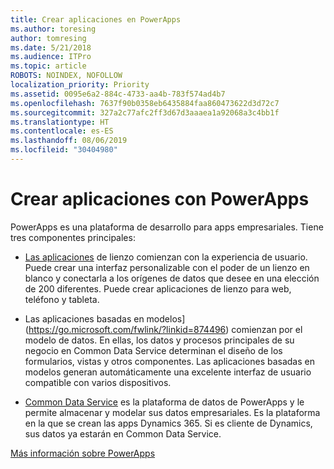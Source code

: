 ```yaml
---
title: Crear aplicaciones en PowerApps
ms.author: toresing
author: tomresing
ms.date: 5/21/2018
ms.audience: ITPro
ms.topic: article
ROBOTS: NOINDEX, NOFOLLOW
localization_priority: Priority
ms.assetid: 0095e6a2-884c-4733-aa4b-783f574ad4b7
ms.openlocfilehash: 7637f90b0358eb6435884faa860473622d3d72c7
ms.sourcegitcommit: 327a2c77afc2ff3d67d3aaaea1a92068a3c4bb1f
ms.translationtype: HT
ms.contentlocale: es-ES
ms.lasthandoff: 08/06/2019
ms.locfileid: "30404980"
---
```

# <a name="create-apps-with-powerapps"></a>Crear aplicaciones con PowerApps

PowerApps es una plataforma de desarrollo para apps empresariales. Tiene tres componentes principales: 
  
- [Las aplicaciones](https://go.microsoft.com/fwlink/?linkid=874495) de lienzo comienzan con la experiencia de usuario. Puede crear una interfaz personalizable con el poder de un lienzo en blanco y conectarla a los orígenes de datos que desee en una elección de 200 diferentes. Puede crear aplicaciones de lienzo para web, teléfono y tableta. 
    
- Las aplicaciones basadas en modelos](https://go.microsoft.com/fwlink/?linkid=874496) comienzan por el modelo de datos. En ellas, los datos y procesos principales de su negocio en Common Data Service determinan el diseño de los formularios, vistas y otros componentes. Las aplicaciones basadas en modelos generan automáticamente una excelente interfaz de usuario compatible con varios dispositivos. 
    
- [Common Data Service](https://go.microsoft.com/fwlink/?linkid=874497) es la plataforma de datos de PowerApps y le permite almacenar y modelar sus datos empresariales. Es la plataforma en la que se crean las apps Dynamics 365. Si es cliente de Dynamics, sus datos ya estarán en Common Data Service. 
    
[Más información sobre PowerApps](https://go.microsoft.com/fwlink/?linkid=874498)
  

